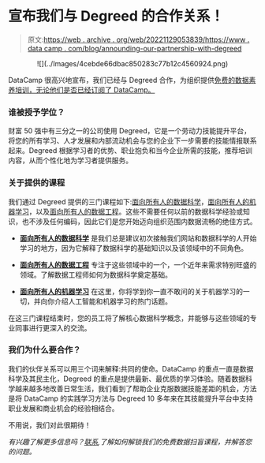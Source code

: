 # 宣布我们与 Degreed 的合作关系！

> 原文:[https://web . archive . org/web/20221129053839/https://www . data camp . com/blog/announding-our-partnership-with-degreed](https://web.archive.org/web/20221129053839/https://www.datacamp.com/blog/announcing-our-partnership-with-degreed)

<center>![](../Images/4cebde66dbac850283c77b12c4560924.png)</center>

DataCamp 很高兴地宣布，我们已经与 Degreed 合作，为组织提供[免费的数据素养培训，无论他们是否已经订阅了 DataCamp。](https://web.archive.org/web/20220808011354/http://www.datacamp.com/degreed-data-science-training)

### 谁被授予学位？

财富 50 强中有三分之一的公司使用 Degreed，它是一个劳动力技能提升平台，将您的所有学习、人才发展和内部流动机会与您的企业下一步需要的技能情报联系起来。Degreed 根据学习者的优势、职业抱负和当今企业所需的技能，推荐培训内容，从而个性化地为学习者提供服务。

### 关于提供的课程

我们通过 Degreed 提供的三门课程如下:[面向所有人的数据科学](https://web.archive.org/web/20220808011354/https://www.datacamp.com/courses/data-science-for-everyone)，[面向所有人的机器学习](https://web.archive.org/web/20220808011354/https://www.datacamp.com/courses/machine-learning-for-everyone)，以及[面向所有人的数据工程](https://web.archive.org/web/20220808011354/https://www.datacamp.com/courses/data-engineering-for-everyone)。这些不需要任何以前的数据科学经验或知识，也不涉及任何编码，因此它们是您开始迈向组织范围内数据流畅的绝佳方式。

*   [**面向所有人的数据科学**](https://web.archive.org/web/20220808011354/https://www.datacamp.com/courses/data-science-for-everyone) 是我们总是建议初次接触我们网站和数据科学的人开始学习的地方，因为它解释了数据科学的基础知识以及该领域中的不同角色。

*   [**面向所有人的数据工程**](https://web.archive.org/web/20220808011354/https://www.datacamp.com/courses/data-engineering-for-everyone) 专注于这些领域中的一个，一个近年来需求特别旺盛的领域。了解数据工程师如何为数据科学奠定基础。

*   [**面向所有人的机器学习**](https://web.archive.org/web/20220808011354/https://www.datacamp.com/courses/machine-learning-for-everyone) 在这里，你将学到你一直不敢问的关于机器学习的一切，并向你介绍人工智能和机器学习的热门话题。

在这三门课程结束时，您的员工将了解核心数据科学概念，并能够与这些领域的专业同事进行更深入的交流。

### 我们为什么要合作？

我们的伙伴关系可以用三个词来解释:共同的使命。DataCamp 的重点一直是数据科学及其民主化，Degreed 的重点是提供最新、最优质的学习体验。随着数据科学越来越多地改善日常生活，我们看到了帮助企业克服数据技能差距的机会，方法是将 DataCamp 的实践学习方法与 Degreed 10 多年来在其技能提升平台中支持职业发展和商业机会的经验相结合。

不用说，我们对此很期待！

*有兴趣了解更多信息吗？[联系](https://web.archive.org/web/20220808011354/http://datacamp.com/degreed-data-science-training),了解如何解锁我们的免费数据扫盲课程，并解答您的问题。*